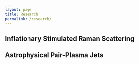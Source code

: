 ```yaml
---
layout: page
title: Research
permalink: /research/
---
```


## Inflationary Stimulated Raman Scattering

## Astrophysical Pair-Plasma Jets
